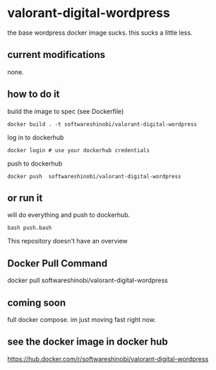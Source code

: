 # valorant-digital-wordpress
the base wordpress docker image sucks. this sucks a little less.

## current modifications

none.

## how to do it

build the image to spec (see Dockerfile)

```
docker build . -t softwareshinobi/valorant-digital-wordpress
```

log in to dockerhub

```
docker login # use your dockerhub credentials
```

push to dockerhub

```
docker push  softwareshinobi/valorant-digital-wordpress
```

## or run it

will do everything and push to dockerhub.

```
bash push.bash
```

This repository doesn't have an overview

## Docker Pull Command

docker pull softwareshinobi/valorant-digital-wordpress

##  coming soon

full docker compose. im just moving fast right now.

## see the docker image in docker hub

https://hub.docker.com/r/softwareshinobi/valorant-digital-wordpress
